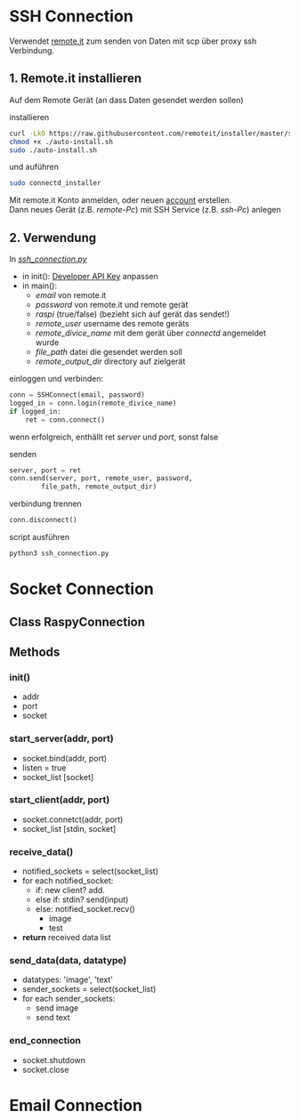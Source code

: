 # SSH Connection

Verwendet [remote.it](https://remote.it/) zum senden von 
Daten mit scp über proxy ssh Verbindung.


## 1. Remote.it installieren

Auf dem Remote Gerät (an dass Daten gesendet werden sollen)

installieren

```bash
curl -LkO https://raw.githubusercontent.com/remoteit/installer/master/scripts/auto-install.sh
chmod +x ./auto-install.sh
sudo ./auto-install.sh
```
und auführen

```bash
sudo connectd_installer
```

Mit remote.it Konto anmelden, 
oder neuen [account](https://remote.it/) erstellen.  
Dann neues Gerät (z.B. *remote-Pc*) mit SSH Service (z.B. *ssh-Pc*) anlegen


## 2. Verwendung

In [*ssh_connection.py*](ssh_connection.py)

* in init(): [Developer API Key](https://app.remote.it/#account) anpassen
* in main():
    * *email* von remote.it
    * *password* von remote.it und remote gerät
    * *raspi* (true/false) (bezieht sich auf gerät das sendet!)
    * *remote_user* username des remote geräts 
    * *remote_divice_name* mit dem gerät über *connectd* angemeldet wurde
    * *file_path* datei die gesendet werden soll
    * *remote_output_dir* directory auf zielgerät


einloggen und verbinden:
```python
conn = SSHConnect(email, password)
logged_in = conn.login(remote_divice_name)
if logged_in:
    ret = conn.connect()
```
wenn erfolgreich, enthällt ret *server* und *port*, sonst false

senden
```python
server, port = ret
conn.send(server, port, remote_user, password,
        file_path, remote_output_dir)
```

verbindung trennen
```python
conn.disconnect()
```


script ausführen
```bash
python3 ssh_connection.py
```










# Socket Connection

## Class RaspyConnection
## Methods

### init()
* addr
* port
* socket

### start_server(addr, port)
* socket.bind(addr, port)
* listen = true
* socket_list [socket]

### start_client(addr, port)
* socket.connetct(addr, port)
* socket_list [stdin, socket]

### receive_data()
* notified_sockets = select(socket_list)
* for each notified_socket:
    * if: new client? add.
    * else if: stdin? send(input)
    * else: notified_socket.recv()
        * image
        * test
* **return** received data list
 
### send_data(data, datatype)
* datatypes: 'image', 'text'
*  sender_sockets = select(socket_list)
* for each sender_sockets:
    * send image
    * send text

### end_connection
* socket.shutdown
* socket.close

# Email Connection